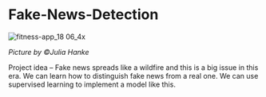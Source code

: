 # Fake-News-Detection

![fitness-app_18 06_4x](https://user-images.githubusercontent.com/68724228/88612968-12675100-d0aa-11ea-94ba-abd181c826e3.png)

<i>Picture by ©Julia Hanke</i>

Project idea – Fake news spreads like a wildfire and this is a big issue in this era. We can learn how to distinguish fake news from a real one. We can use supervised learning to implement a model like this.
